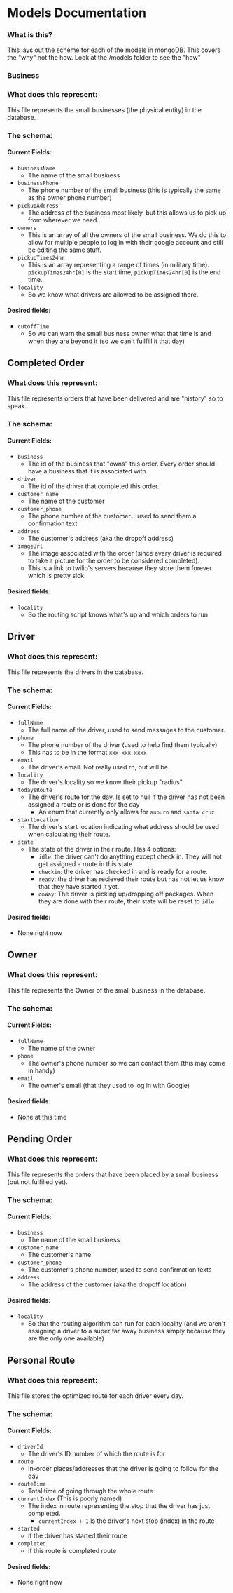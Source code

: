 # Models Documentation

### What is this?

This lays out the scheme for each of the models in mongoDB. This covers the "why" not the how. Look at the /models folder to see the "how"

### Business

### What does this represent:

This file represents the small businesses (the physical entity) in the database.

### The schema:

#### Current Fields:

- `businessName`
  - The name of the small business
- `businessPhone`
  - The phone number of the small business (this is typically the same as the owner phone number)
- `pickupAddress`
  - The address of the business most likely, but this allows us to pick up from wherever we need.
- `owners`
  - This is an array of all the owners of the small business. We do this to allow for multiple people to log in with their google account and still be editing the same stuff.
- `pickupTimes24hr`
  - This is an array representing a range of times (in military time). `pickupTimes24hr[0]` is the start time, `pickupTimes24hr[0]` is the end time.
- `locality`
  - So we know what drivers are allowed to be assigned there.

#### Desired fields:

- `cutoffTime`
  - So we can warn the small business owner what that time is and when they are beyond it (so we can't fullfill it that day)

## Completed Order

### What does this represent:

This file represents orders that have been delivered and are "history" so to speak.

### The schema:

#### Current Fields:

- `business`
  - The id of the business that "owns" this order. Every order should have a business that it is associated with.
- `driver`
  - The id of the driver that completed this order.
- `customer_name`
  - The name of the customer
- `customer_phone`
  - The phone number of the customer... used to send them a confirmation text
- `address`
  - The customer's address (aka the dropoff address)
- `imageUrl`
  - The image associated with the order (since every driver is required to take a picture for the order to be considered completed).
  - This is a link to twilio's servers because they store them forever which is pretty sick.

#### Desired fields:

- `locality`
  - So the routing script knows what's up and which orders to run

## Driver

### What does this represent:

This file represents the drivers in the database.

### The schema:

#### Current Fields:

- `fullName`
  - The full name of the driver, used to send messages to the customer.
- `phone`
  - The phone number of the driver (used to help find them typically)
  - This has to be in the format `xxx-xxx-xxxx`
- `email`
  - The driver's email. Not really used rn, but will be.
- `locality`
  - The driver's locality so we know their pickup "radius"
- `todaysRoute`
  - The driver's route for the day. Is set to null if the driver has not been assigned a route or is done for the day
    - An enum that currently only allows for `auburn` and `santa cruz`
- `startLocation`
  - The driver's start location indicating what address should be used when calculating their route.
- `state`
  - The state of the driver in their route. Has 4 options:
    - `idle`: the driver can't do anything except check in. They will not get assigned a route in this state.
    - `checkin`: the driver has checked in and is ready for a route.
    - `ready`: the driver has recieved their route but has not let us know that they have started it yet.
    - `onWay`: The driver is picking up/dropping off packages. When they are done with their route, their state will be reset to `idle`

#### Desired fields:

- None right now

## Owner

### What does this represent:

This file represents the Owner of the small business in the database.

### The schema:

#### Current Fields:

- `fullName`
  - The name of the owner
- `phone`
  - The owner's phone number so we can contact them (this may come in handy)
- `email`
  - The owner's email (that they used to log in with Google)

#### Desired fields:

- None at this time

## Pending Order

### What does this represent:

This file represents the orders that have been placed by a small business (but not fulfilled yet).

### The schema:

#### Current Fields:

- `business`
  - The name of the small business
- `customer_name`
  - The customer's name
- `customer_phone`
  - The customer's phone number, used to send confirmation texts
- `address`
  - The address of the customer (aka the dropoff location)

#### Desired fields:

- `locality`
  - So that the routing algorithm can run for each locality (and we aren't assigning a driver to a super far away business simply because they are the only one available)

## Personal Route

### What does this represent:

This file stores the optimized route for each driver every day.

### The schema:

#### Current Fields:

- `driverId`
  - The driver's ID number of which the route is for
- `route`
  - In-order places/addresses that the driver is going to follow for the day
- `routeTime`
  - Total time of going through the whole route
- `currentIndex` (This is poorly named)
  - The index in route representing the stop that the driver has just completed.
    - `currentIndex + 1` is the driver's next stop (index) in the route
- `started`
  - if the driver has started their route
- `completed`
  - if this route is completed route

#### Desired fields:

- None right now
